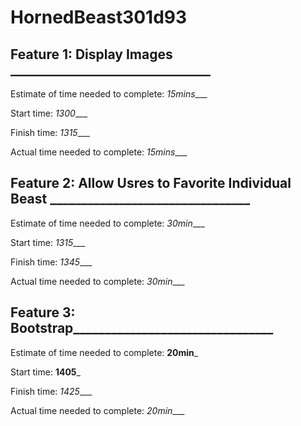 
# HornedBeast301d93

## Feature 1: Display Images ________________________________

Estimate of time needed to complete: _15mins____

Start time: _1300____

Finish time: _1315____

Actual time needed to complete: _15mins____

## Feature 2: Allow Usres to Favorite Individual Beast ________________________________

Estimate of time needed to complete: _30min____

Start time: _1315____

Finish time: _1345____

Actual time needed to complete: _30min____

## Feature 3: Bootstrap________________________________

Estimate of time needed to complete: __20min___

Start time: __1405___

Finish time: _1425____

Actual time needed to complete: _20min____
